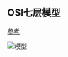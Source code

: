 ## OSI七层模型

[参考](https://www.cnblogs.com/lemo-/p/6391095.html)

![模型](https://images2015.cnblogs.com/blog/1099668/201702/1099668-20170212153338135-125492424.jpg)
